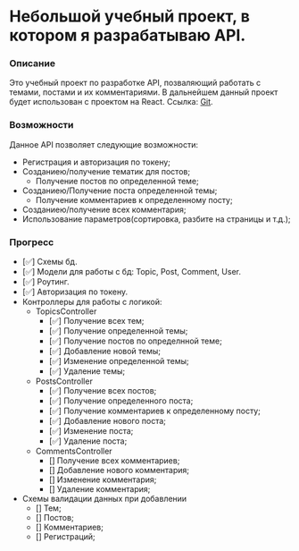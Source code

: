 # Небольшой учебный проект, в котором я разрабатываю API.

### Описание
Это учебный проект по разработке API, позваляющий работать с  темами, постами и их комментариями.
В дальнейшем данный проект будет использован с проектом на React. Ссылка: [Git](https://github.com/BolotnikovMS/test-task-react).

### Возможности
Данное API позволяет следующие возможности:
- Регистрация и авторизация по токену;
- Созданиею/получение тематик для постов;
  - Получение постов по определенной теме;
- Созданиею/Получение поста определенной темы;
  - Получение комментариев к определенному посту;
- Созданиею/получение всех комментария;
- Использование параметров(сортировка, разбите на страницы и т.д.);

### Прогресс
- [✅] Схемы бд.
- [✅] Модели для работы с бд: Topic, Post, Comment, User.
- [✅] Роутинг.
- [✅] Авторизация по токену.
- Контроллеры для работы с логикой:
  - TopicsController 
    - [✅] Получение всех тем;
    - [✅] Получение определенной темы;
    - [✅] Получение постов по определнной теме;
    - [✅] Добавление новой темы;
    - [✅] Изменение определенной темы;
    - [✅] Удаление темы;
  - PostsController
    - [✅] Получение всех постов;
    - [✅] Получение определенного поста;
    - [✅] Получение комментариев к определенному посту;
    - [✅] Добавление нового поста;
    - [✅] Изменение поста;
    - [✅] Удаление поста;
  - CommentsController
    - [] Получение всех комментариев;
    - [] Добавление нового комментария;
    - [] Изменение комментария;
    - [] Удаление комментария;
- Схемы валидации данных при добавлении
  - [] Тем;
  - [] Постов;
  - [] Комментариев;
  - [] Регистраций;
